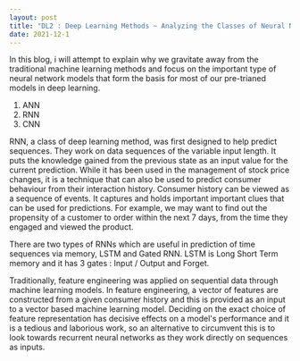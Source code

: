 ```yaml
---
layout: post
title: "DL2 : Deep Learning Methods ~ Analyzing the Classes of Neural Networks"
date: 2021-12-1
---
```

In this blog, i will attempt to explain why we gravitate away from the traditional machine learning methods and focus on the important type of neural network models that form the basis for most of our pre-trianed models in deep learning. 

1) ANN
2) RNN
3) CNN

RNN, a class of deep learning method, was first designed to help predict sequences. They work on data sequences of the variable input length. It puts the knowledge gained from the previous state as an input value for the current prediction. While it has been used in the management of stock price changes, it is a technique that can also be used to predict consumer behaviour from their interaction history. Consumer history can be viewed as a sequence of events. It captures and holds important important clues that can be used for predictions. For example, we may want to find out the propensity of a customer to order within the next 7 days, from the time they engaged and viewed the product. 

There are two types of RNNs which are useful in prediction of time sequences via memory, LSTM and Gated RNN. LSTM is Long Short Term memory and it has 3 gates : Input / Output and Forget.

Traditionally, feature engineering was applied on sequential data through machine learning models. In feature engineering, a vector of features are constructed from a given 
consumer history and this is provided as an input to a vector based machine learning model. Deciding on the exact choice of feature representation has decisive effects on a 
model's performance and it is a tedious and laborious work, so an alternative to circumvent this is to look towards recurrent neural networks as they work directly on sequences 
as inputs.

